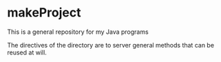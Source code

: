 # makeProject
This is a general repository for my Java programs

The directives of the directory are to server general methods that can be reused at will.
